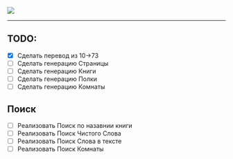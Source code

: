 <a href="https://miro.com/app/board/uXjVI0TWM-8=/?share_link_id=719609737571"> <img src = "https://img.shields.io/badge/Miro.com-fedc32?style=for-the-badge&logo=miro&logoColor=050038" align=left></img></a>
<br>

---

## TODO:
 - [x] Сделать перевод из 10->73
 - [ ] Сделать генерацию Страницы
 - [ ] Сделать генерацию Книги
 - [ ] Сделать генерацию Полки
 - [ ] Сделать генерацию Комнаты

## Поиск
 - [ ] Реализовать Поиск по назавнии книги
 - [ ] Реализовать Поиск Чистого Слова
 - [ ] Реализовать Поиск Слова в тексте
 - [ ] Реализовать Поиск Комнаты
